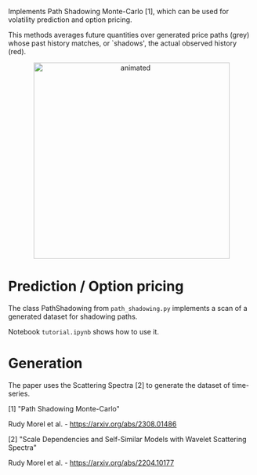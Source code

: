 Implements Path Shadowing Monte-Carlo [1], which can be used for volatility prediction and option pricing.

This methods averages future quantities over generated price paths (grey) whose past history matches, or `shadows', the actual observed history (red).

<p align="center">
    <img src="./illustration/anim_shadowing.gif" alt="animated" width="400px"/>
</p>

# Prediction / Option pricing

The class PathShadowing from `path_shadowing.py` implements a scan of a generated dataset for shadowing paths.

Notebook `tutorial.ipynb` shows how to use it. 



# Generation 

The paper uses the Scattering Spectra [2] to generate the dataset of time-series.

[1] "Path Shadowing Monte-Carlo"

Rudy Morel et al. - https://arxiv.org/abs/2308.01486

[2] "Scale Dependencies and Self-Similar Models with Wavelet Scattering Spectra"

Rudy Morel et al. - https://arxiv.org/abs/2204.10177



